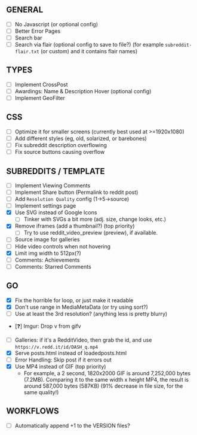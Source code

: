 ## GENERAL
- [ ] No Javascript (or optional config)
- [ ] Better Error Pages
- [ ] Search bar
- [ ] Search via flair (optional config to save to file?) (for example `subreddit-flair.txt` (or custom) and it contains flair names)

## TYPES
- [ ] Implement CrossPost
- [ ] Awardings: Name & Description Hover (optional config)
- [ ] Implement GeoFilter

## CSS
- [ ] Optimize it for smaller screens (currently best used at >=1920x1080)
- [ ] Add different styles (eg, old, solarized, or barebones)
- [ ] Fix subreddit description overflowing
- [ ] Fix source buttons causing overflow

## SUBREDDITS / TEMPLATE
- [ ] Implement Viewing Comments
- [ ] Implement Share button (Permalink to reddit post)
- [ ] Add `Resolution Quality` config (1->5->source)
- [ ] Implement settings page
- [X] Use SVG instead of Google Icons
    - [ ] Tinker with SVGs a bit more (adj. size, change looks, etc.)
- [X] Remove iframes (add a thumbnail?) (top priority)
    - [ ] Try to use reddit_video_preview (preview), if available.
- [ ] Source image for galleries
- [ ] Hide video controls when not hovering
- [X] Limit img width to 512px(?)
- [ ] Comments: Achievements
- [ ] Comments: Starred Comments

## GO
- [X] Fix the horrible for loop, or just make it readable
- [X] Don't use range in MediaMetaData (or try using sort?)
- [ ] Use at least the 3rd resolution? (anything less is pretty blurry)
- [:question:] Imgur: Drop v from gifv
- [ ] Galleries: if it's a RedditVideo, then grab the id, and use `https://v.redd.it/id/DASH_q.mp4`
- [X] Serve posts.html instead of loadedposts.html
- [ ] Error Handling: Skip post if it errors out
- [X] Use MP4 instead of GIF (top priority)
    - For example, a 2 second, 1820x2000 GIF is around 7,252,000 bytes (7.2MB). Comparing it to the same width x height MP4, the result is around 587,000 bytes (587KB) (91% decrease in file size, for the same quality!)

## WORKFLOWS
- [ ] Automatically append +1 to the VERSION files?